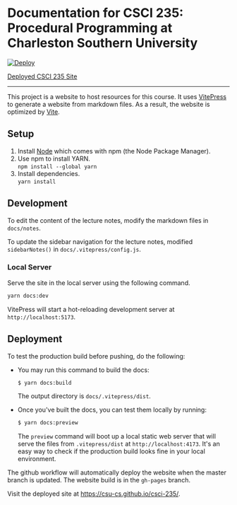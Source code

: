 # Documentation for CSCI 235: Procedural Programming at Charleston Southern University

[![Deploy](https://github.com/csu-cs/csci-235/workflows/Deploy/badge.svg)](https://github.com/csu-cs/csci-235/actions/)

[Deployed CSCI 235 Site](https://csu-cs.github.io/csci-235/)

---

This project is a website to host resources for this course. It uses [VitePress](https://vitepress.vuejs.org) to generate a website from markdown files. As a result, the website is optimized by [Vite](https://vitejs.dev/).

## Setup

1.  Install [Node](https://nodejs.org/en/) which comes with npm (the Node Package Manager).
2.  Use npm to install YARN.  
    `npm install --global yarn`
3.  Install dependencies.  
    `yarn install`

## Development

To edit the content of the lecture notes, modify the markdown files in `docs/notes`.

To update the sidebar navigation for the lecture notes, modified `sidebarNotes()` in `docs/.vitepress/config.js`.

### Local Server
Serve the site in the local server using the following command.

```sh
yarn docs:dev
```

VitePress will start a hot-reloading development server at `http://localhost:5173`.


## Deployment

To test the production build before pushing, do the following:

- You may run this command to build the docs:

  ```sh
  $ yarn docs:build
  ```

  The output directory is `docs/.vitepress/dist`.

- Once you've built the docs, you can test them locally by running:

  ```sh
  $ yarn docs:preview
  ```

  The `preview` command will boot up a local static web server that will serve the files from `.vitepress/dist` at `http://localhost:4173`. It's an easy way to check if the production build looks fine in your local environment.

The github workflow will automatically deploy the website when the master branch is updated. The website build is in the `gh-pages` branch.

Visit the deployed site at https://csu-cs.github.io/csci-235/.
